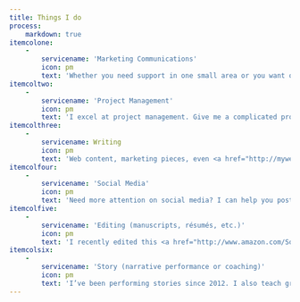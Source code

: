 ```yaml
---
title: Things I do
process:
    markdown: true
itemcolone:
    -
        servicename: 'Marketing Communications'
        icon: pm
        text: 'Whether you need support in one small area or you want oversight of your whole comm department, <a href="/about/resume">I have the experience.</a>'
itemcoltwo:
    -
        servicename: 'Project Management'
        icon: pm
        text: 'I excel at project management. Give me a complicated project or problem and I’ll help you break it down and solve/complete it.'
itemcolthree:
    -
        servicename: Writing
        icon: pm
        text: 'Web content, marketing pieces, even <a href="http://myweekinsports.blogspot.com/" target="_blank">satire</a>…you name it, I’ll write it for you.'
itemcolfour:
    -
        servicename: 'Social Media'
        icon: pm
        text: 'Need more attention on social media? I can help you post effectively and get more engagement.'
itemcolfive:
    -
        servicename: 'Editing (manuscripts, résumés, etc.)'
        icon: pm
        text: 'I recently edited this <a href="http://www.amazon.com/Soolie-Beetch-Dying-Gypsie-Raleigh-ebook/dp/B019GGC628" target="_blank">novel</a>; I offer résumés/cover letter review or any other proofing/editing needs on demand.'
itemcolsix:
    -
        servicename: 'Story (narrative performance or coaching)'
        icon: pm
        text: 'I’ve been performing stories since 2012. I also teach group courses and offer individual coaching. See blogs tagged “story;” contact me for curricula.'
---
```


